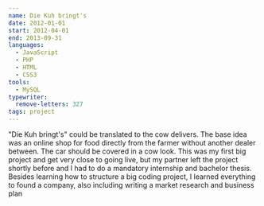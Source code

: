 ```yaml
---
name: Die Kuh bringt's
date: 2012-01-01
start: 2012-04-01
end: 2013-09-31
languages:
  - JavaScript
  - PHP
  - HTML
  - CSS3
tools:
  - MySQL
typewriter:
  remove-letters: 327
tags: project
---
```


"Die Kuh bringt's" could be translated to the cow delivers. The base idea was an online shop for food directly from the farmer without another dealer between. The car should be covered in a cow look.
This was my first big project and get very close to going live, but my partner left the project shortly before and I had to do a mandatory internship and bachelor thesis.
Besides learning how to structure a big coding project, I learned everything to found a company, also including writing a market research and business plan
